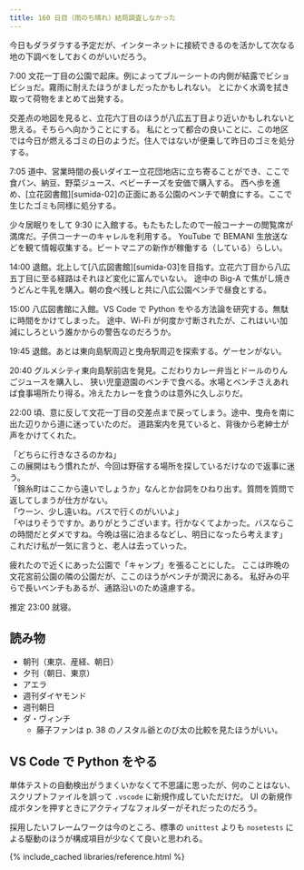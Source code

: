```yaml
---
title: 160 日目（雨のち晴れ）結局調査しなかった
---
```


今日もダラダラする予定だが、インターネットに接続できるのを活かして次なる地の下調べをしておくのがいいだろう。

7:00 文花一丁目の公園で起床。例によってブルーシートの内側が結露でビショビショだ。霧雨に耐えたほうがましだったかもしれない。
とにかく水滴を拭き取って荷物をまとめて出発する。

交差点の地図を見ると、立花六丁目のほうが八広五丁目より近いかもしれないと思える。そちらへ向かうことにする。
私にとって都合の良いことに、この地区では今日が燃えるゴミの日のようだ。住人ではないが便乗して昨日のゴミを処分する。

7:05 道中、営業時間の長いダイエー立花団地店に立ち寄ることができ、ここで食パン、納豆、野菜ジュース、ベビーチーズを安価で購入する。
西へ歩を進め、[立花図書館][sumida-02]の正面にある公園のベンチで朝食にする。ここで生じたゴミも同様に処分する。

少々居眠りをして 9:30 に入館する。もたもたしたので一般コーナーの閲覧席が満席だ。子供コーナーのキャレルを利用する。
YouTube で BEMANI 生放送などを観て情報収集する。ビートマニアの新作が稼働する（している）らしい。

14:00 退館。北上して[八広図書館][sumida-03]を目指す。立花六丁目から八広五丁目に至る経路はそれほど変化に富んでいない。
途中の Big-A で焦がし焼きうどんと牛乳を購入。朝の食べ残しと共に八広公園ベンチで昼食とする。

15:00 八広図書館に入館。VS Code で Python をやる方法論を研究する。無駄に時間をかけてしまった。
途中、Wi-Fi が何度か寸断されたが、これはいい加減にしろという誰かからの警告なのだろうか。

19:45 退館。あとは東向島駅周辺と曳舟駅周辺を探索する。ゲーセンがない。

20:40 グルメシティ東向島駅前店を発見。こだわりカレー弁当とドールのりんごジュースを購入し、
狭い児童遊園のベンチで食べる。水場とベンチさえあれば食事場所たり得る。冷えたカレーを食うのは意外に久しぶりだ。

22:00 頃、意に反して文花一丁目の交差点まで戻ってしまう。途中、曳舟を南に出た辺りから道に迷っていたのだ。
道路案内を見ていると、背後から老紳士が声をかけてくれた。

「どちらに行きなさるのかね」<br>
この展開はもう慣れたが、今回は野宿する場所を探しているだけなので返事に迷う。<br>
「錦糸町はここから遠いでしょうか」なんとか台詞をひねり出す。質問を質問で返してしまうが仕方がない。<br>
「ウーン、少し遠いね。バスで行くのがいいよ」<br>
「やはりそうですか。ありがとうございます。行かなくてよかった。バスならこの時間だとダメですね。今晩は宿に泊まるなどし、明日になったら考えます」
これだけ私が一気に言うと、老人は去っていった。

疲れたので近くにあった公園で「キャンプ」を張ることにした。
ここは昨晩の文花宮前公園の隣の公園だが、ここのほうがベンチが潤沢にある。
私好みの平らで長いベンチもあるが、通路沿いのため遠慮する。

推定 23:00 就寝。

## 読み物

* 朝刊（東京、産経、朝日）
* 夕刊（朝日、東京）
* アエラ
* 週刊ダイヤモンド
* 週刊朝日
* ダ・ヴィンチ
  * 藤子ファンは p. 38 のノスタル爺とのび太の比較を見たほうがいい。

## VS Code で Python をやる

単体テストの自動検出がうまくいかなくて不思議に思ったが、何のことはない、スクリプトファイルを誤って `.vscode` に新規作成していただけだ。
UI の新規作成ボタンを押すときにアクティブなフォルダーがそれだったのだろう。

採用したいフレームワークは今のところ、標準の `unittest` よりも `nosetests` による駆動のほうが構成項目が少なくて良いと思われる。

{% include_cached libraries/reference.html %}
